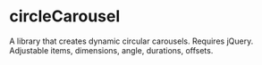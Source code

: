 # circleCarousel
A library that creates dynamic circular carousels. Requires jQuery. Adjustable items, dimensions, angle, durations, offsets.
